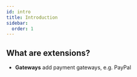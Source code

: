 ```yaml
---
id: intro
title: Introduction
sidebar:
  order: 1
---
```


## What are extensions?

- **Gateways** add payment gateways, e.g. PayPal
